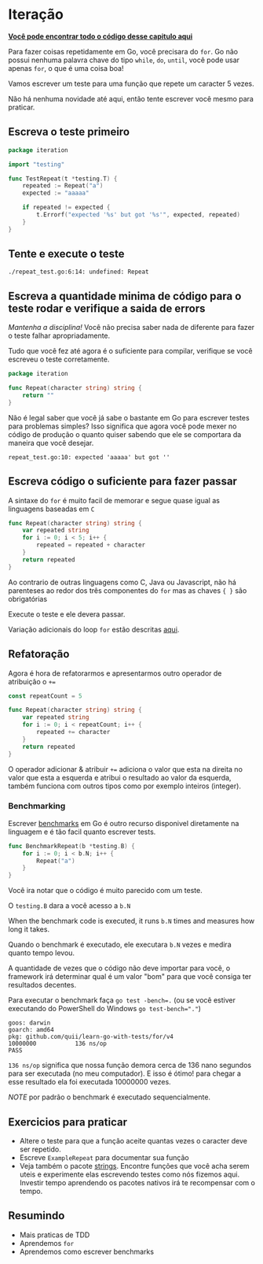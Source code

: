 # Iteração

**[Você pode encontrar todo o código desse capitulo aqui](https://github.com/quii/learn-go-with-tests/tree/master/for)**

Para fazer coisas repetidamente em Go, você precisara do `for`. Go não possui nenhuma palavra chave do tipo `while`, `do`, `until`, você pode usar apenas `for`, o que é uma coisa boa!

Vamos escrever um teste para uma função que repete um caracter 5 vezes.

Não há nenhuma novidade até aqui, então tente escrever você mesmo para praticar.

## Escreva o teste primeiro

```go
package iteration

import "testing"

func TestRepeat(t *testing.T) {
    repeated := Repeat("a")
    expected := "aaaaa"

    if repeated != expected {
        t.Errorf("expected '%s' but got '%s'", expected, repeated)
    }
}
```

## Tente e execute o teste

`./repeat_test.go:6:14: undefined: Repeat`

## Escreva a quantidade minima de código para o teste rodar e verifique a saida de errors

_Mantenha a disciplina!_ Você não precisa saber nada de diferente para fazer o teste falhar apropriadamente.

Tudo que você fez até agora é o suficiente para compilar, verifique se você escreveu o teste corretamente.

```go
package iteration

func Repeat(character string) string {
    return ""
}
```

Não é legal saber que você já sabe o bastante em Go para escrever testes para problemas simples? Isso significa que agora você pode mexer no código de produção o quanto quiser sabendo que ele se comportara da maneira que você desejar.

`repeat_test.go:10: expected 'aaaaa' but got ''`

## Escreva código o suficiente para fazer passar

A sintaxe do `for` é muito facil de memorar e segue quase igual as linguagens baseadas em `C`

```go
func Repeat(character string) string {
    var repeated string
    for i := 0; i < 5; i++ {
        repeated = repeated + character
    }
    return repeated
}
```

Ao contrario de outras linguagens como C, Java ou Javascript, não há parenteses ao redor dos três componentes do `for` mas as chaves `{ }` são obrigatórias

Execute o teste e ele devera passar.

Variação adicionais do loop `for` estão descritas [aqui](https://gobyexample.com/for).

## Refatoração

Agora é hora de refatorarmos e apresentarmos outro operador de atribuição o `+=`

```go
const repeatCount = 5

func Repeat(character string) string {
    var repeated string
    for i := 0; i < repeatCount; i++ {
        repeated += character
    }
    return repeated
}
```

O operador adicionar & atribuir `+=` adiciona o valor que esta na direita no valor que esta a esquerda e atribui o resultado ao valor da esquerda, também funciona com outros tipos como por exemplo inteiros (integer).

### Benchmarking

Escrever [benchmarks](https://golang.org/pkg/testing/#hdr-Benchmarks) em Go é outro recurso disponivel diretamente na linguagem e é tão facil quanto escrever tests.

```go
func BenchmarkRepeat(b *testing.B) {
    for i := 0; i < b.N; i++ {
        Repeat("a")
    }
}
```

Você ira notar que o código é muito parecido com um teste.

O `testing.B` dara a você acesso a `b.N`

When the benchmark code is executed, it runs `b.N` times and measures how long it takes.

Quando o benchmark é executado, ele executara `b.N` vezes e medira quanto tempo levou.

A quantidade de vezes que o código não deve importar para você, o framework irá determinar qual é um valor "bom" para que você consiga ter resultados decentes.

Para executar o benchmark faça `go test -bench=.` (ou se você estiver executando do PowerShell do Windows `go test-bench="."`)

```text
goos: darwin
goarch: amd64
pkg: github.com/quii/learn-go-with-tests/for/v4
10000000           136 ns/op
PASS
```

`136 ns/op` significa que nossa função demora cerca de 136 nano segundos para ser executada \(no meu computador). E isso é ótimo! para chegar a esse resultado ela foi executada 10000000 vezes.

_NOTE_ por padrão o benchmark é executado sequencialmente.

## Exercicios para praticar

* Altere o teste para que a função aceite quantas vezes o caracter deve ser repetido.
* Escreve `ExampleRepeat` para documentar sua função
* Veja também o pacote [strings](https://golang.org/pkg/strings). Encontre funções que você acha serem uteis e experimente elas escrevendo testes como nós fizemos aqui. Investir tempo aprendendo os pacotes nativos irá te recompensar com o tempo.

## Resumindo

* Mais praticas de TDD
* Aprendemos `for`
* Aprendemos como escrever benchmarks